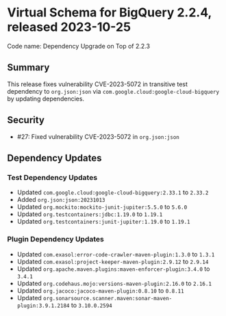 # Virtual Schema for BigQuery 2.2.4, released 2023-10-25

Code name: Dependency Upgrade on Top of 2.2.3

## Summary

This release fixes vulnerability CVE-2023-5072 in transitive test dependency to `org.json:json` via `com.google.cloud:google-cloud-bigquery` by updating dependencies.

## Security

* #27: Fixed vulnerability CVE-2023-5072 in `org.json:json`

## Dependency Updates

### Test Dependency Updates

* Updated `com.google.cloud:google-cloud-bigquery:2.33.1` to `2.33.2`
* Added `org.json:json:20231013`
* Updated `org.mockito:mockito-junit-jupiter:5.5.0` to `5.6.0`
* Updated `org.testcontainers:jdbc:1.19.0` to `1.19.1`
* Updated `org.testcontainers:junit-jupiter:1.19.0` to `1.19.1`

### Plugin Dependency Updates

* Updated `com.exasol:error-code-crawler-maven-plugin:1.3.0` to `1.3.1`
* Updated `com.exasol:project-keeper-maven-plugin:2.9.12` to `2.9.14`
* Updated `org.apache.maven.plugins:maven-enforcer-plugin:3.4.0` to `3.4.1`
* Updated `org.codehaus.mojo:versions-maven-plugin:2.16.0` to `2.16.1`
* Updated `org.jacoco:jacoco-maven-plugin:0.8.10` to `0.8.11`
* Updated `org.sonarsource.scanner.maven:sonar-maven-plugin:3.9.1.2184` to `3.10.0.2594`
